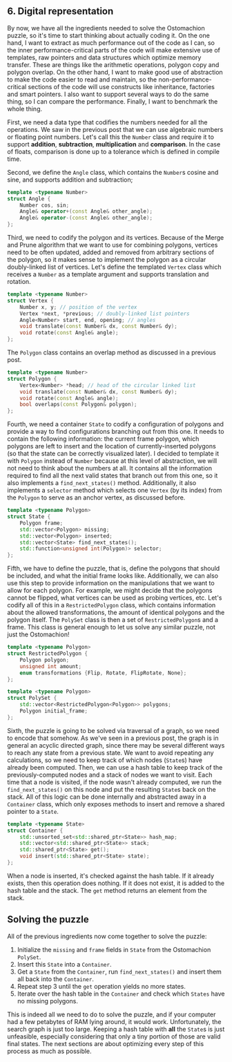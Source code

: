 
<section class="section-block">

# 6. Digital representation
By now, we have all the ingredients needed to solve the Ostomachion puzzle, so it's time to start thinking about actually coding it. On the one hand, I want to extract as much performance out of the code as I can, so the inner performance-critical parts of the code will make extensive use of templates, raw pointers and data structures which optimize memory transfer. These are things like the arithmetic operations, polygon copy and polygon overlap. On the other hand, I want to make good use of abstraction to make the code easier to read and maintain, so the non-performance-critical sections of the code will use constructs like inheritance, factories and smart pointers. I also want to support several ways to do the same thing, so I can compare the performance. Finally, I want to benchmark the whole thing.


</section>
<section class="section-block">

First, we need a data type that codifies the numbers needed for all the operations. We saw in the previous post that we can use algebraic numbers or floating point numbers. Let's call this the `Number` class and require it to support <b>addition</b>, <b>subtraction</b>, <b>multiplication</b> and <b>comparison</b>. In the case of floats, comparison is done up to a tolerance which is defined in compile time.


</section>
<section class="section-block">

Second, we define the `Angle` class, which contains the `Number`s cosine and sine, and supports addition and subtraction;

```c++
template <typename Number>
struct Angle {
    Number cos, sin;
    Angle& operator+(const Angle& other_angle);
    Angle& operator-(const Angle& other_angle);
};
```

</section>
<section class="section-block">

Third, we need to codify the polygon and its vertices. Because of the Merge and Prune algorithm that we want to use for combining polygons, vertices need to be often updated, added and removed from arbitrary sections of the polygon, so it makes sense to implement the polygon as a circular doubly-linked list of vertices. Let's define the templated `Vertex` class which receives a `Number` as a template argument and supports translation and rotation.

```c++
template <typename Number>
struct Vertex {
    Number x, y; // position of the vertex
    Vertex *next, *previous; // doubly-linked list pointers
    Angle<Number> start, end, opening; // angles
    void translate(const Number& dx, const Number& dy);
    void rotate(const Angle& angle);
};
```
The `Polygon` class contains an overlap method as discussed in a previous post.
```c++
template <typename Number>
struct Polygon {
    Vertex<Number> *head; // head of the circular linked list
    void translate(const Number& dx, const Number& dy);
    void rotate(const Angle& angle);
    bool overlaps(const Polygon& polygon);
};
```


</section>
<section class="section-block">

Fourth, we need a container `State` to codify a configuration of polygons and provide a way to find configurations branching out from this one. It needs to contain the following information: the current frame polygon, which polygons are left to insert and the location of currently-inserted polygons (so that the state can be correctly visualized later). I decided to template it with `Polygon` instead of `Number` because at this level of abstraction, we will not need to think about the numbers at all. It contains all the information required to find all the next valid states that branch out from this one, so it also implements a `find_next_states()` method. Additionally, it also implements a `selector` method which selects one `Vertex` (by its index) from the `Polygon` to serve as an anchor vertex, as discussed before.

```c++
template <typename Polygon>
struct State {
    Polygon frame;
    std::vector<Polygon> missing;
    std::vector<Polygon> inserted;
    std::vector<State> find_next_states();
    std::function<unsigned int(Polygon)> selector;
};
```


</section>
<section class="section-block">

Fifth, we have to define the puzzle, that is, define the polygons that should be included, and what the initial frame looks like. Additionally, we can also use this step to provide information on the manipulations that we want to allow for each polygon. For example, we might decide that the polygons cannot be flipped, what vertices can be used as probing vertices, etc. Let's codify all of this in a `RestrictedPolygon` class, which contains information about the allowed transformations, the amount of identical polygons and the polygon itself. The `PolySet` class is then a set of `RestrictedPolygon`s and a frame. This class is general enough to let us solve any similar puzzle, not just the Ostomachion!

```c++
template <typename Polygon>
struct RestrictedPolygon {
    Polygon polygon;
    unsigned int amount;
    enum transformations {Flip, Rotate, FlipRotate, None};
};

template <typename Polygon>
struct PolySet {
    std::vector<RestrictedPolygon<Polygon>> polygons;
    Polygon initial_frame;
};
```


</section>
<section class="section-block">

Sixth, the puzzle is going to be solved via traversal of a graph, so we need to encode that somehow. As we've seen in a previous post, the graph is in general an acyclic directed graph, since there may be several different ways to reach any state from a previous state. We want to avoid repeating any calculations, so we need to keep track of which nodes (`State`s) have already been computed. Then, we can use a hash table to keep track of the previously-computed nodes and a stack of nodes we want to visit. Each time that a node is visited, if the node wasn't already computed, we run the `find_next_states()` on this node and put the resulting `State`s back on the stack. All of this logic can be done internally and abstracted away in a `Container` class, which only exposes methods to insert and remove a shared pointer to a `State`.
```c++
template <typename State>
struct Container {
    std::unsorted_set<std::shared_ptr<State>> hash_map;
    std::vector<std::shared_ptr<State>> stack;
    std::shared_ptr<State> get();
    void insert(std::shared_ptr<State> state);
};

```
 When a node is inserted, it's checked against the hash table. If it already exists, then this operation does nothing. If it does not exist, it is added to the hash table and the stack. The `get` method returns an element from the stack.


</section>
<section class="section-block">

## Solving the puzzle
All of the previous ingredients now come together to solve the puzzle:

1. Initialize the `missing` and `frame` fields in `State` from the Ostomachion `PolySet`.
2. Insert this `State` into a `Container`.
3. Get a `State` from the `Container`, run `find_next_states()` and insert them all back into the `Container`.
4. Repeat step 3 until the `get` operation yields no more states. 
5. Iterate over the hash table in the `Container` and check which `States` have no missing polygons.

This is indeed all we need to do to solve the puzzle, and if your computer had a few petabytes of RAM lying around, it would work. Unfortunately, the search graph is just too large. Keeping a hash table with <b>all</b> the `State`s is just unfeasible, especially considering that only a tiny portion of those are valid final states. The next sections are about optimizing every step of this process as much as possible.

</section>